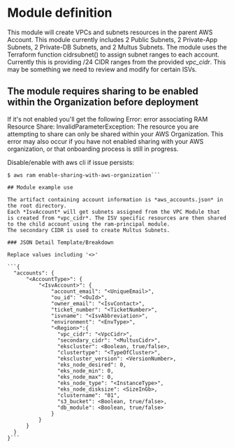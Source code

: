 # Module definition

This module will create VPCs and subnets resources in the parent AWS Account. This module currently includes 2 Public Subnets, 2 Private-App Subnets, 2 Private-DB Subnets, and 2 Multus Subnets. The module uses the Terraform function cidrsubnet() to assign subnet ranges to each account. Currently this is providing /24 CIDR ranges from the provided *vpc_cidr*. This may be something we need to review and modify for certain ISVs.

## The module requires sharing to be enabled within the Organization before deployment

If it's not enabled you'll get the following
Error: error associating RAM Resource Share: InvalidParameterException: The resource you are attempting to share can only be shared within your AWS Organization. This error may also occur if you have not enabled sharing with your AWS organization, or that onboarding process is still in progress.

Disable/enable with aws cli if issue persists:

```$ aws organizations disable-aws-service-access --service-principal ram.amazonaws.com
$ aws ram enable-sharing-with-aws-organization```

## Module example use

The artifact containing account information is *aws_accounts.json* in the root directory.
Each *IsvAccount* will get subnets assigned from the VPC Module that is created from *vpc_cidr*. The ISV specific resources are then shared to the child account using the ram-principal module.
The secondary CIDR is used to create Multus Subnets.

### JSON Detail Template/Breakdown

Replace values including '<>'

```{
  "accounts": {
      "<AccountType>": {
          "<IsvAccount>": {
              "account_email": "<UniqueEmail>",
              "ou_id": "<OuId>",
              "owner_email": "<IsvContact>",
              "ticket_number": "<TicketNumber>",
              "isvname": "<IsvAbbreviation>",
              "environment": "<EnvType>",
              "<Region>":{
                "vpc_cidr": "<VpcCidr>",
                "secondary_cidr": "<MultusCidr>",
                "ekscluster": <Boolean, true/false>,
                "clustertype": "<TypeOfCluster>",                
                "ekscluster_version": <VersionNumber>,
                "eks_node_desired": 0,
                "eks_node_min": 0,
                "eks_node_max": 0,
                "eks_node_type": "<InstanceType>",
                "eks_node_disksize": <SizeInGb>,
                "clustername": "01",
                "s3_bucket": <Boolean, true/false>,
                "db_module": <Boolean, true/false>
              }
          }
      }
  }
}```
